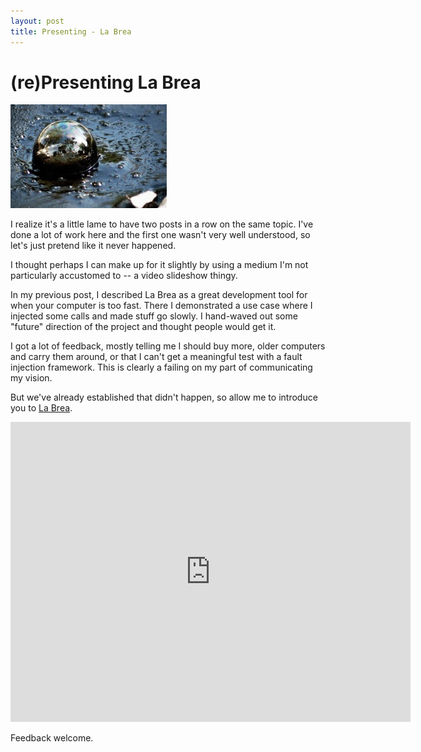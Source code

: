 ```yaml
---
layout: post
title: Presenting - La Brea
---
```


# (re)Presenting La Brea

<div>
  <img src="/images/labrea-bubble.jpg" alt="La Brea" class="floatright"/>
</div>

I realize it's a little lame to have two posts in a row on the same
topic.  I've done a lot of work here and the first one wasn't very
well understood, so let's just pretend like it never happened.

I thought perhaps I can make up for it slightly by using a medium I'm
not particularly accustomed to -- a video slideshow thingy.

In my previous post, I described La Brea as a great development tool
for when your computer is too fast.  There I demonstrated a use case
where I injected some calls and made stuff go slowly.  I hand-waved
out some "future" direction of the project and thought people would
get it.

I got a lot of feedback, mostly telling me I should buy more, older
computers and carry them around, or that I can't get a meaningful test
with a fault injection framework.  This is clearly a failing on my
part of communicating my vision.

But we've already established that didn't happen, so allow me to
introduce you to [La Brea][labrea].

<iframe src="http://player.vimeo.com/video/17460485?title=0&amp;byline=0&amp;portrait=0&amp;color=FF7700" width="640" height="480" frameborder="0"><p>:( frame no work</p></iframe>

Feedback welcome.

[labrea]: https://github.com/dustin/labrea

